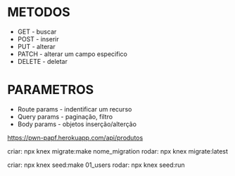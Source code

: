# METODOS

- GET - buscar
- POST - inserir
- PUT - alterar
- PATCH - alterar um campo especifico
- DELETE - deletar

# PARAMETROS

- Route params - indentificar um recurso
- Query params - paginação, filtro
- Body params - objetos inserção/alterção

https://pwn-papf.herokuapp.com/api/produtos

criar: npx knex migrate:make nome_migration
rodar: npx knex migrate:latest

criar: npx knex seed:make 01_users
rodar: npx knex seed:run

